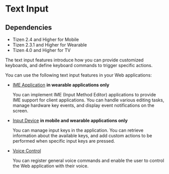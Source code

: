 # Text Input

## Dependencies

- Tizen 2.4 and Higher for Mobile
- Tizen 2.3.1 and Higher for Wearable
- Tizen 4.0 and Higher for TV

The text input features introduce how you can provide customized keyboards, and define keyboard commands to trigger specific actions.

You can use the following text input features in your Web applications:

- [IME Application](./text-input/input-method-w.md) **in wearable applications only**

  You can implement IME (Input Method Editor) applications to provide IME support for client applications. You can handle various editing tasks, manage hardware key events, and display event notifications on the screen.

- [Input Device](./text-input/input_device-w.md) **in mobile and wearable applications only**

  You can manage input keys in the application. You can retrieve information about the available keys, and add custom actions to be performed when specific input keys are pressed.

- [Voice Control](./voice-control-w.md)

  You can register general voice commands and enable the user to control the Web application with their voice.

